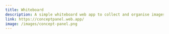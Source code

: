 ```yaml
---
title: Whiteboard
description: A simple whiteboard web app to collect and organise images and text.
link: https://conceptpanel.web.app/
image: /images/concept-panel.png
---
```

